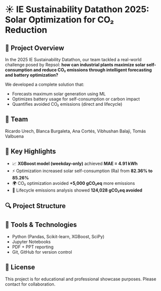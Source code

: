 # ☀️ IE Sustainability Datathon 2025: Solar Optimization for CO₂ Reduction

## 📍 Project Overview

In the 2025 IE Sustainability Datathon, our team tackled a real-world challenge posed by Repsol: **how can industrial plants maximize solar self-consumption and reduce CO₂ emissions through intelligent forecasting and battery optimization?**

We developed a complete solution that:
- Forecasts maximum solar generation using ML
- Optimizes battery usage for self-consumption or carbon impact
- Quantifies avoided CO₂ emissions (direct and lifecycle)


## 👥 Team

Ricardo Urech, Blanca Burgaleta, Ana Cortés, Vibhushan Balaji, Tomás Valbuena


## 🚀 Key Highlights

- 📈 **XGBoost model (weekday-only)** achieved **MAE = 4.91 kWh**
- ⚡ Optimization increased solar self-consumption (Ra) from **82.36% to 85.26%**
- 🌍 CO₂ optimization avoided **+5,000 gCO₂eq** more emissions
- 🧪 Lifecycle emissions analysis showed **124,028 gCO₂eq avoided**


## 🔍 Project Structure





## 🧰 Tools & Technologies

- Python (Pandas, Scikit-learn, XGBoost, SciPy)
- Jupyter Notebooks
- PDF + PPT reporting
- Git, GitHub for version control


## 📄 License

This project is for educational and professional showcase purposes. Please contact for collaboration.
